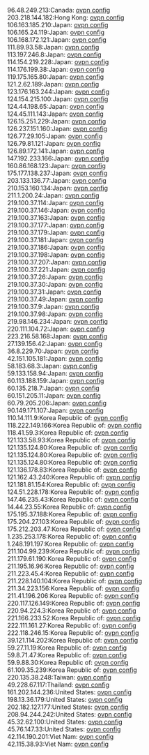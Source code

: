 96.48.249.213:Canada: [ovpn config](vpn/96_48_249_213.ovpn)  
203.218.144.182:Hong Kong: [ovpn config](vpn/203_218_144_182.ovpn)  
106.163.185.210:Japan: [ovpn config](vpn/106_163_185_210.ovpn)  
106.165.24.119:Japan: [ovpn config](vpn/106_165_24_119.ovpn)  
106.168.172.121:Japan: [ovpn config](vpn/106_168_172_121.ovpn)  
111.89.93.58:Japan: [ovpn config](vpn/111_89_93_58.ovpn)  
113.197.246.8:Japan: [ovpn config](vpn/113_197_246_8.ovpn)  
114.154.219.228:Japan: [ovpn config](vpn/114_154_219_228.ovpn)  
114.176.199.38:Japan: [ovpn config](vpn/114_176_199_38.ovpn)  
119.175.165.80:Japan: [ovpn config](vpn/119_175_165_80.ovpn)  
121.2.62.189:Japan: [ovpn config](vpn/121_2_62_189.ovpn)  
123.176.163.244:Japan: [ovpn config](vpn/123_176_163_244.ovpn)  
124.154.215.100:Japan: [ovpn config](vpn/124_154_215_100.ovpn)  
124.44.198.65:Japan: [ovpn config](vpn/124_44_198_65.ovpn)  
124.45.111.143:Japan: [ovpn config](vpn/124_45_111_143.ovpn)  
126.15.251.229:Japan: [ovpn config](vpn/126_15_251_229.ovpn)  
126.237.151.160:Japan: [ovpn config](vpn/126_237_151_160.ovpn)  
126.77.29.105:Japan: [ovpn config](vpn/126_77_29_105.ovpn)  
126.79.81.121:Japan: [ovpn config](vpn/126_79_81_121.ovpn)  
126.89.172.141:Japan: [ovpn config](vpn/126_89_172_141.ovpn)  
147.192.233.166:Japan: [ovpn config](vpn/147_192_233_166.ovpn)  
160.86.168.123:Japan: [ovpn config](vpn/160_86_168_123.ovpn)  
175.177.138.237:Japan: [ovpn config](vpn/175_177_138_237.ovpn)  
203.133.136.77:Japan: [ovpn config](vpn/203_133_136_77.ovpn)  
210.153.160.134:Japan: [ovpn config](vpn/210_153_160_134.ovpn)  
211.1.200.24:Japan: [ovpn config](vpn/211_1_200_24.ovpn)  
219.100.37.114:Japan: [ovpn config](vpn/219_100_37_114.ovpn)  
219.100.37.146:Japan: [ovpn config](vpn/219_100_37_146.ovpn)  
219.100.37.163:Japan: [ovpn config](vpn/219_100_37_163.ovpn)  
219.100.37.177:Japan: [ovpn config](vpn/219_100_37_177.ovpn)  
219.100.37.179:Japan: [ovpn config](vpn/219_100_37_179.ovpn)  
219.100.37.181:Japan: [ovpn config](vpn/219_100_37_181.ovpn)  
219.100.37.186:Japan: [ovpn config](vpn/219_100_37_186.ovpn)  
219.100.37.198:Japan: [ovpn config](vpn/219_100_37_198.ovpn)  
219.100.37.207:Japan: [ovpn config](vpn/219_100_37_207.ovpn)  
219.100.37.221:Japan: [ovpn config](vpn/219_100_37_221.ovpn)  
219.100.37.26:Japan: [ovpn config](vpn/219_100_37_26.ovpn)  
219.100.37.30:Japan: [ovpn config](vpn/219_100_37_30.ovpn)  
219.100.37.31:Japan: [ovpn config](vpn/219_100_37_31.ovpn)  
219.100.37.49:Japan: [ovpn config](vpn/219_100_37_49.ovpn)  
219.100.37.9:Japan: [ovpn config](vpn/219_100_37_9.ovpn)  
219.100.37.98:Japan: [ovpn config](vpn/219_100_37_98.ovpn)  
219.98.146.234:Japan: [ovpn config](vpn/219_98_146_234.ovpn)  
220.111.104.72:Japan: [ovpn config](vpn/220_111_104_72.ovpn)  
223.216.58.168:Japan: [ovpn config](vpn/223_216_58_168.ovpn)  
27.139.156.42:Japan: [ovpn config](vpn/27_139_156_42.ovpn)  
36.8.229.70:Japan: [ovpn config](vpn/36_8_229_70.ovpn)  
42.151.105.181:Japan: [ovpn config](vpn/42_151_105_181.ovpn)  
58.183.68.3:Japan: [ovpn config](vpn/58_183_68_3.ovpn)  
59.133.158.94:Japan: [ovpn config](vpn/59_133_158_94.ovpn)  
60.113.188.159:Japan: [ovpn config](vpn/60_113_188_159.ovpn)  
60.135.218.7:Japan: [ovpn config](vpn/60_135_218_7.ovpn)  
60.151.205.11:Japan: [ovpn config](vpn/60_151_205_11.ovpn)  
60.79.205.206:Japan: [ovpn config](vpn/60_79_205_206.ovpn)  
90.149.171.107:Japan: [ovpn config](vpn/90_149_171_107.ovpn)  
110.14.111.9:Korea Republic of: [ovpn config](vpn/110_14_111_9.ovpn)  
118.222.149.166:Korea Republic of: [ovpn config](vpn/118_222_149_166.ovpn)  
118.41.59.3:Korea Republic of: [ovpn config](vpn/118_41_59_3.ovpn)  
121.133.58.93:Korea Republic of: [ovpn config](vpn/121_133_58_93.ovpn)  
121.135.124.80:Korea Republic of: [ovpn config](vpn/121_135_124_80.ovpn)  
121.135.124.80:Korea Republic of: [ovpn config](vpn/121_135_124_80.ovpn)  
121.135.124.80:Korea Republic of: [ovpn config](vpn/121_135_124_80.ovpn)  
121.136.178.83:Korea Republic of: [ovpn config](vpn/121_136_178_83.ovpn)  
121.162.43.240:Korea Republic of: [ovpn config](vpn/121_162_43_240.ovpn)  
121.181.81.154:Korea Republic of: [ovpn config](vpn/121_181_81_154.ovpn)  
124.51.228.178:Korea Republic of: [ovpn config](vpn/124_51_228_178.ovpn)  
147.46.235.43:Korea Republic of: [ovpn config](vpn/147_46_235_43.ovpn)  
14.44.23.55:Korea Republic of: [ovpn config](vpn/14_44_23_55.ovpn)  
175.195.37.188:Korea Republic of: [ovpn config](vpn/175_195_37_188.ovpn)  
175.204.27.103:Korea Republic of: [ovpn config](vpn/175_204_27_103.ovpn)  
175.212.203.47:Korea Republic of: [ovpn config](vpn/175_212_203_47.ovpn)  
1.235.253.178:Korea Republic of: [ovpn config](vpn/1_235_253_178.ovpn)  
1.248.191.197:Korea Republic of: [ovpn config](vpn/1_248_191_197.ovpn)  
211.104.99.239:Korea Republic of: [ovpn config](vpn/211_104_99_239.ovpn)  
211.179.61.190:Korea Republic of: [ovpn config](vpn/211_179_61_190.ovpn)  
211.195.16.96:Korea Republic of: [ovpn config](vpn/211_195_16_96.ovpn)  
211.223.45.4:Korea Republic of: [ovpn config](vpn/211_223_45_4.ovpn)  
211.228.140.104:Korea Republic of: [ovpn config](vpn/211_228_140_104.ovpn)  
211.34.223.156:Korea Republic of: [ovpn config](vpn/211_34_223_156.ovpn)  
211.41.196.206:Korea Republic of: [ovpn config](vpn/211_41_196_206.ovpn)  
220.117.126.149:Korea Republic of: [ovpn config](vpn/220_117_126_149.ovpn)  
220.94.224.3:Korea Republic of: [ovpn config](vpn/220_94_224_3.ovpn)  
221.166.233.52:Korea Republic of: [ovpn config](vpn/221_166_233_52.ovpn)  
222.111.161.27:Korea Republic of: [ovpn config](vpn/222_111_161_27.ovpn)  
222.118.246.15:Korea Republic of: [ovpn config](vpn/222_118_246_15.ovpn)  
39.121.114.202:Korea Republic of: [ovpn config](vpn/39_121_114_202.ovpn)  
59.27.11.19:Korea Republic of: [ovpn config](vpn/59_27_11_19.ovpn)  
59.8.71.47:Korea Republic of: [ovpn config](vpn/59_8_71_47.ovpn)  
59.9.88.30:Korea Republic of: [ovpn config](vpn/59_9_88_30.ovpn)  
61.109.35.239:Korea Republic of: [ovpn config](vpn/61_109_35_239.ovpn)  
220.135.38.248:Taiwan: [ovpn config](vpn/220_135_38_248.ovpn)  
49.228.67.117:Thailand: [ovpn config](vpn/49_228_67_117.ovpn)  
161.202.144.236:United States: [ovpn config](vpn/161_202_144_236.ovpn)  
198.13.36.179:United States: [ovpn config](vpn/198_13_36_179.ovpn)  
202.182.127.177:United States: [ovpn config](vpn/202_182_127_177.ovpn)  
208.94.244.242:United States: [ovpn config](vpn/208_94_244_242.ovpn)  
45.32.62.100:United States: [ovpn config](vpn/45_32_62_100.ovpn)  
45.76.147.33:United States: [ovpn config](vpn/45_76_147_33.ovpn)  
42.114.190.201:Viet Nam: [ovpn config](vpn/42_114_190_201.ovpn)  
42.115.38.93:Viet Nam: [ovpn config](vpn/42_115_38_93.ovpn)  
